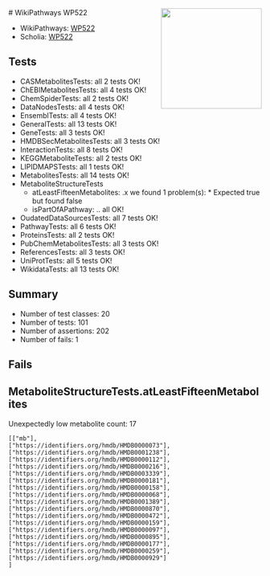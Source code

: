 <img style="float: right; width: 200px" src="https://upload.wikimedia.org/wikipedia/commons/thumb/8/83/Wplogo_with_text_500.png/640px-Wplogo_with_text_500.png" />
# WikiPathways WP522

* WikiPathways: [WP522](https://new.wikipathways.org/pathways/WP522)
* Scholia: [WP522](https://scholia.toolforge.org/wikipathways/WP522)
## Tests
* CASMetabolitesTests: all 2 tests OK!
* ChEBIMetabolitesTests: all 4 tests OK!
* ChemSpiderTests: all 2 tests OK!
* DataNodesTests: all 4 tests OK!
* EnsemblTests: all 4 tests OK!
* GeneralTests: all 13 tests OK!
* GeneTests: all 3 tests OK!
* HMDBSecMetabolitesTests: all 3 tests OK!
* InteractionTests: all 8 tests OK!
* KEGGMetaboliteTests: all 2 tests OK!
* LIPIDMAPSTests: all 1 tests OK!
* MetabolitesTests: all 14 tests OK!
* MetaboliteStructureTests
    * atLeastFifteenMetabolites: .x we found 1 problem(s):
            * Expected true but found false
    * isPartOfAPathway: .. all OK!
* OudatedDataSourcesTests: all 7 tests OK!
* PathwayTests: all 6 tests OK!
* ProteinsTests: all 2 tests OK!
* PubChemMetabolitesTests: all 3 tests OK!
* ReferencesTests: all 3 tests OK!
* UniProtTests: all 5 tests OK!
* WikidataTests: all 13 tests OK!


## Summary

* Number of test classes: 20
* Number of tests: 101
* Number of assertions: 202
* Number of fails: 1

## Fails

<a name="3b0f943f" />

## MetaboliteStructureTests.atLeastFifteenMetabolites

Unexpectedly low metabolite count: 17

```
[["mb"],
["https://identifiers.org/hmdb/HMDB0000073"],
["https://identifiers.org/hmdb/HMDB0001238"],
["https://identifiers.org/hmdb/HMDB0000112"],
["https://identifiers.org/hmdb/HMDB0000216"],
["https://identifiers.org/hmdb/HMDB0003339"],
["https://identifiers.org/hmdb/HMDB0000181"],
["https://identifiers.org/hmdb/HMDB0000158"],
["https://identifiers.org/hmdb/HMDB0000068"],
["https://identifiers.org/hmdb/HMDB0001389"],
["https://identifiers.org/hmdb/HMDB0000870"],
["https://identifiers.org/hmdb/HMDB0000472"],
["https://identifiers.org/hmdb/HMDB0000159"],
["https://identifiers.org/hmdb/HMDB0000097"],
["https://identifiers.org/hmdb/HMDB0000895"],
["https://identifiers.org/hmdb/HMDB0000177"],
["https://identifiers.org/hmdb/HMDB0000259"],
["https://identifiers.org/hmdb/HMDB0000929"]
]
```

